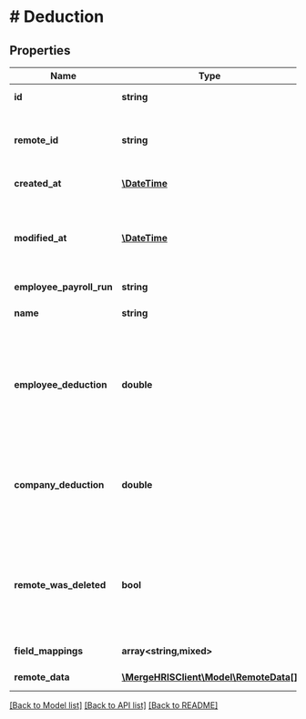 # # Deduction

## Properties

Name | Type | Description | Notes
------------ | ------------- | ------------- | -------------
**id** | **string** |  | [optional] [readonly]
**remote_id** | **string** | The third-party API ID of the matching object. | [optional]
**created_at** | [**\DateTime**](\DateTime.md) |  | [optional] [readonly]
**modified_at** | [**\DateTime**](\DateTime.md) | This is the datetime that this object was last updated by Merge | [optional] [readonly]
**employee_payroll_run** | **string** |  | [optional]
**name** | **string** | The deduction&#39;s name. | [optional]
**employee_deduction** | **double** | The amount of money that is withheld from an employee&#39;s gross pay by the employee. | [optional]
**company_deduction** | **double** | The amount of money that is withheld on behalf of an employee by the company. | [optional]
**remote_was_deleted** | **bool** | Indicates whether or not this object has been deleted in the third party platform. | [optional]
**field_mappings** | **array<string,mixed>** |  | [optional] [readonly]
**remote_data** | [**\MergeHRISClient\Model\RemoteData[]**](RemoteData.md) |  | [optional] [readonly]

[[Back to Model list]](../../README.md#models) [[Back to API list]](../../README.md#endpoints) [[Back to README]](../../README.md)
